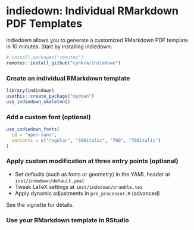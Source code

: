 # indiedown: Individual RMarkdown PDF Templates

indiedown allows you to generate a customized RMarkdown PDF template in 10 minutes.
Start by installing indiedown:

```r
# install.packages("remotes")
remotes::install_github("cynkra/indiedown")
```

### Create an individual RMarkdown template

```r
library(indiedown)
usethis::create_package("mydown")
use_indiedown_skeleton()
```

### Add a custom font (optional)

```r
use_indiedown_fonts(
  id = "open-sans",
  variants = c("regular", "300italic", "700", "700italic")
)
```

### Apply custom modification at three entry points (optional)

- Set defaults (such as fonts or geometry) in the YAML header at `inst/indedown/default.ymal`
- Tweak LaTeX settings at `inst/indedown/pramble.tex`
- Apply dynamic adjustments in `pre_processor.R` (advanced)

See the vignette for details.

### Use your RMarkdown template in RStudio







